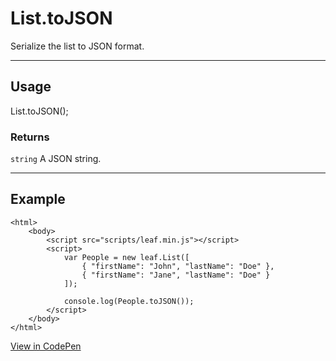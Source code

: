 # List.toJSON

Serialize the list to JSON format.

----------------------------------------------------------------------

## Usage

List.toJSON();

### Returns

`string` A JSON string.

----------------------------------------------------------------------

## Example

	<html>
		<body>
			<script src="scripts/leaf.min.js"></script>
			<script>
				var People = new leaf.List([
					{ "firstName": "John", "lastName": "Doe" },
					{ "firstName": "Jane", "lastName": "Doe" }
				]);

				console.log(People.toJSON());
			</script>
		</body>
	</html>

[View in CodePen](https://codepen.io/leaf-git/pen/yavaYj)
